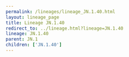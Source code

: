 ```yaml
---
permalink: /lineages/lineage_JN.1.40.html
layout: lineage_page
title: Lineage JN.1.40
redirect_to: ../lineage.html?lineage=JN.1.40
lineage: JN.1.40
parent: JN.1
children: ['JN.1.40']
---
```

